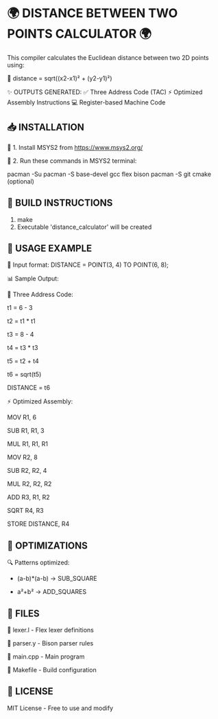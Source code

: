 🌍 DISTANCE BETWEEN TWO POINTS CALCULATOR 🌍
===========================================

This compiler calculates the Euclidean distance between two 2D points using:

📏 distance = sqrt((x2-x1)² + (y2-y1)²)

✨ OUTPUTS GENERATED:
✅ Three Address Code (TAC)
⚡ Optimized Assembly Instructions
💻 Register-based Machine Code

📥 INSTALLATION
--------------
🔧 1. Install MSYS2 from https://www.msys2.org/

🔧 2. Run these commands in MSYS2 terminal:

   pacman -Su
   pacman -S base-devel gcc flex bison
   pacman -S git cmake (optional)

🔨 BUILD INSTRUCTIONS
------------------
1. make
2. Executable 'distance_calculator' will be created

🚀 USAGE EXAMPLE
-------------
📝 Input format:
DISTANCE = POINT(3, 4) TO POINT(6, 8);

📊 Sample Output:

💠 Three Address Code:

t1 = 6 - 3

t2 = t1 * t1

t3 = 8 - 4

t4 = t3 * t3

t5 = t2 + t4

t6 = sqrt(t5)

DISTANCE = t6

⚡ Optimized Assembly:

MOV R1, 6

SUB R1, R1, 3

MUL R1, R1, R1

MOV R2, 8

SUB R2, R2, 4

MUL R2, R2, R2

ADD R3, R1, R2

SQRT R4, R3

STORE DISTANCE, R4

🎯 OPTIMIZATIONS
-------------

🔍 Patterns optimized:

- (a-b)*(a-b) → SUB_SQUARE

- a²+b² → ADD_SQUARES
  

📂 FILES
-----

📄 lexer.l    - Flex lexer definitions

📄 parser.y   - Bison parser rules

📄 main.cpp   - Main program

📄 Makefile   - Build configuration


📜 LICENSE
-------
MIT License - Free to use and modify
